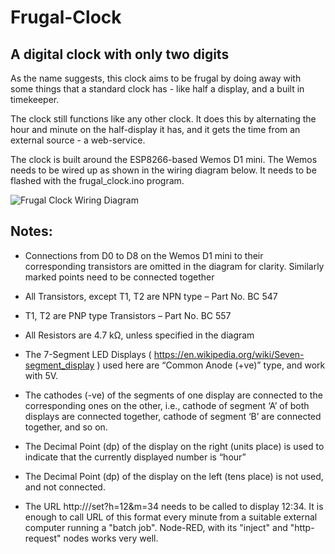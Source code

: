 # Frugal-Clock
## A digital clock with only two digits

As the name suggests, this clock aims to be frugal by doing away with some things that a standard clock has - like half a display, and a built in timekeeper.

The clock still functions like any other clock. It does this by alternating the hour and minute on the half-display it has, and it gets the time from an external source - a web-service.

The clock is built around the ESP8266-based Wemos D1 mini. The Wemos needs to be wired up as shown in the wiring diagram below. It needs to be flashed with the frugal_clock.ino program.


![Frugal Clock Wiring Diagram](https://github.com/ajithvasudevan/Frugal-Clock/raw/master/Frugal%20Clock%20-%20Wiring%20Diagram.png "Frugal Clock - Wiring Diagram")

## Notes:

* Connections from D0 to D8 on the Wemos D1 mini to their corresponding transistors are omitted in the diagram for clarity. Similarly marked points need to be connected together

* All Transistors, except T1, T2 are NPN type  – Part No. BC 547
 
* T1, T2 are PNP type Transistors                  – Part No. BC 557 

* All Resistors are 4.7 kΩ, unless specified in the diagram

* The 7-Segment LED Displays ( https://en.wikipedia.org/wiki/Seven-segment_display  ) used here are “Common Anode (+ve)” type, and work with 5V.

* The cathodes (-ve) of the segments of one display are connected to the corresponding ones on the other, i.e., cathode of segment ‘A’ of both displays are connected together, cathode of segment ‘B’ are connected together, and so on.

* The Decimal Point (dp) of the display on the right (units place) is used to indicate that the currently displayed number is “hour”

* The Decimal Point (dp) of the display on the left (tens place) is not used, and not connected. 

* The URL http://<Wemos IP address>/set?h=12&m=34 needs to be called to display 12:34. It is enough to call URL of this format every minute from a suitable external computer running a "batch job". Node-RED, with its "inject" and "http-request" nodes works very well.
